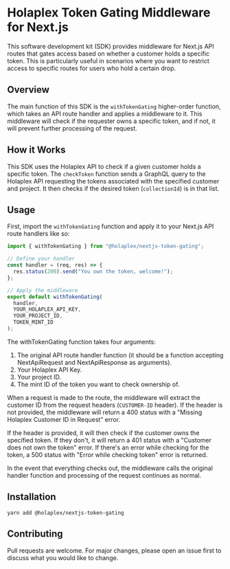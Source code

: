 # Holaplex Token Gating Middleware for Next.js

This software development kit (SDK) provides middleware for Next.js API routes that gates access based on whether a customer holds a specific token. This is particularly useful in scenarios where you want to restrict access to specific routes for users who hold a certain drop.

## Overview

The main function of this SDK is the `withTokenGating` higher-order function, which takes an API route handler and applies a middleware to it. This middleware will check if the requester owns a specific token, and if not, it will prevent further processing of the request.

## How it Works

This SDK uses the Holaplex API to check if a given customer holds a specific token. The `checkToken` function sends a GraphQL query to the Holaplex API requesting the tokens associated with the specified customer and project. It then checks if the desired token (`collectionId`) is in that list.

## Usage

First, import the `withTokenGating` function and apply it to your Next.js API route handlers like so:

```ts
import { withTokenGating } from "@holaplex/nextjs-token-gating";

// Define your handler
const handler = (req, res) => {
  res.status(200).send("You own the token, welcome!");
};

// Apply the middleware
export default withTokenGating(
  handler,
  YOUR_HOLAPLEX_API_KEY,
  YOUR_PROJECT_ID,
  TOKEN_MINT_ID
);
```

The withTokenGating function takes four arguments:

1. The original API route handler function (it should be a function accepting NextApiRequest and NextApiResponse as arguments).
2. Your Holaplex API Key.
3. Your project ID.
4. The mint ID of the token you want to check ownership of.

When a request is made to the route, the middleware will extract the customer ID from the request headers (`CUSTOMER-ID` header). If the header is not provided, the middleware will return a 400 status with a "Missing Holaplex Customer ID in Request" error.

If the header is provided, it will then check if the customer owns the specified token. If they don't, it will return a 401 status with a "Customer does not own the token" error. If there's an error while checking for the token, a 500 status with "Error while checking token" error is returned.

In the event that everything checks out, the middleware calls the original handler function and processing of the request continues as normal.

## Installation

```
yarn add @holaplex/nextjs-token-gating
```

## Contributing

Pull requests are welcome. For major changes, please open an issue first to discuss what you would like to change.